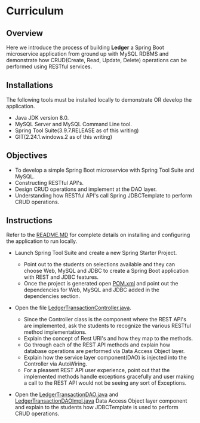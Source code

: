 # Curriculum

## Overview

Here we introduce the process of building **Ledger** a Spring Boot microservice application from ground up with MySQL RDBMS and demonstrate how CRUD(Create, Read, Update, Delete) 
operations can be performed using RESTful services.

## Installations

The following tools must be installed locally to demonstrate OR develop the application.

* Java JDK version 8.0.
* MySQL Server and MySQL Command Line tool.
* Spring Tool Suite(3.9.7.RELEASE as of this writing)
* GIT(2.24.1.windows.2 as of this writing)
 

## Objectives

* To develop a simple Spring Boot microservice with Spring Tool Suite and MySQL.
* Constructing RESTful API's.
* Design CRUD operations and implement at the DAO layer.
* Understanding how RESTful API's call Spring JDBCTemplate to perform CRUD operations.

## Instructions

Refer to the [README.MD](https://github.com/sriranjan-tadimari/LedgerApplication/blob/main/README.md) for complete details on installing and 
configuring the application to run locally.

* Launch Spring Tool Suite and create a new Spring Starter Project. 
  * Point out to the students on selections available and they can choose  Web, MySQL and JDBC to create a Spring Boot application with REST and JDBC features.
  * Once the project is generated open [POM.xml](https://github.com/sriranjan-tadimari/LedgerApplication/blob/main/pom.xml) and point out the dependencies for Web, MySQL and JDBC added in the dependencies section.

* Open the file [LedgerTransactionController.java](https://github.com/sriranjan-tadimari/LedgerApplication/blob/main/src/main/java/com/twou/ledgerapp/controller/LedgerTransactionController.java). 
   * Since the Controller class is the component where the REST API's are implemented, ask the students to recognize the various RESTful method implementations. 
   * Explain the concept of Rest URI's and how they map to the methods. 
   * Go through each of the REST API methods and explain how database operations are performed via Data Access Object layer.
   * Explain how the service layer component(DAO) is injected into the Controller via AutoWiring.
   * For a pleasent REST API user experience, point out that the implemented methods handle exceptions gracefully and user making a call to the REST API would not be seeing   any sort of Exceptions.

* Open the [LedgerTransactionDAO.java](https://github.com/sriranjan-tadimari/LedgerApplication/blob/main/src/main/java/com/twou/ledgerapp/dao/LedgerTransactionDAO.java) and [LedgerTransactionDAOImpl.java](https://github.com/sriranjan-tadimari/LedgerApplication/blob/main/src/main/java/com/twou/ledgerapp/dao/LedgerTransactionDAOImpl.java) Data Access Object layer component and explain to the students how JDBCTemplate is used to perform CRUD operations.
